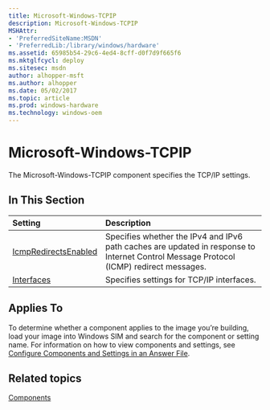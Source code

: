 ```yaml
---
title: Microsoft-Windows-TCPIP
description: Microsoft-Windows-TCPIP
MSHAttr:
- 'PreferredSiteName:MSDN'
- 'PreferredLib:/library/windows/hardware'
ms.assetid: 65985b54-29c6-4ed4-8cff-d0f7d9f665f6
ms.mktglfcycl: deploy
ms.sitesec: msdn
author: alhopper-msft
ms.author: alhopper
ms.date: 05/02/2017
ms.topic: article
ms.prod: windows-hardware
ms.technology: windows-oem
---
```

# Microsoft-Windows-TCPIP

The Microsoft-Windows-TCPIP component specifies the TCP/IP settings.

## In This Section

| Setting                 | Description                                                                           |
|:------------------------|:--------------------------------------------------------------------------------------|
| [IcmpRedirectsEnabled](microsoft-windows-tcpip-icmpredirectsenabled.md) | Specifies whether the IPv4 and IPv6 path caches are updated in response to Internet Control Message Protocol (ICMP) redirect messages. |
| [Interfaces](microsoft-windows-tcpip-interfaces.md) | Specifies settings for TCP/IP interfaces. |

## Applies To

To determine whether a component applies to the image you’re building, load your image into Windows SIM and search for the component or setting name. For information on how to view components and settings, see [Configure Components and Settings in an Answer File](https://docs.microsoft.com/en-us/windows-hardware/customize/desktop/wsim/configure-components-and-settings-in-an-answer-file).

## Related topics

[Components](components-b-unattend.md)
